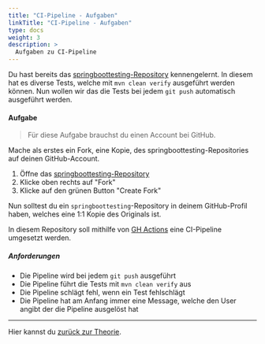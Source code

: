 ```yaml
---
title: "CI-Pipeline - Aufgaben"
linkTitle: "CI-Pipeline - Aufgaben"
type: docs
weight: 3
description: >
  Aufgaben zu CI-Pipeline
---
```


Du hast bereits das [springboottesting-Repository](https://github.com/it-ninjas/springboottesting) kennengelernt. In diesem hat es diverse Tests, welche mit `mvn clean verify` ausgeführt werden können. Nun wollen wir das die Tests bei jedem `git push` automatisch ausgeführt werden.

#### Aufgabe

> Für diese Aufgabe brauchst du einen Account bei GitHub.

Mache als erstes ein Fork, eine Kopie, des springboottesting-Repositories auf deinen GitHub-Account.

1. Öffne das [springboottesting-Repository](https://github.com/it-ninjas/springboottesting)
2. Klicke oben rechts auf "Fork"
3. Klicke auf den grünen Button "Create Fork"

Nun solltest du ein `springboottesting`-Repository in deinem GitHub-Profil haben, welches eine 1:1 Kopie des Originals ist.

In diesem Repository soll mithilfe von [GH Actions](https://docs.github.com/en/actions/writing-workflows/quickstart) eine CI-Pipeline umgesetzt werden.

##### Anforderungen

- Die Pipeline wird bei jedem `git push` ausgeführt
- Die Pipeline führt die Tests mit `mvn clean verify` aus
- Die Pipeline schlägt fehl, wenn ein Test fehlschlägt
- Die Pipeline hat am Anfang immer eine Message, welche den User angibt der die Pipeline ausgelöst hat

---

Hier kannst du [zurück zur Theorie](../../../../docs/testing/continuous-integration.md).
